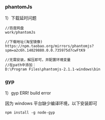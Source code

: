 ### phantomJs

1）下载延时问题

```
//百度网盘
work/phantomJs

//下载地址(淘宝镜像)
https://npm.taobao.org/mirrors/phantomjs?spm=a2c6h.14029880.0.0.735975d7cwFtK9

//无需安装，解压即可，并配置环境变量
//在path中添加：
D:\Program Files\phantomjs-2.1.1-windows\bin
```

### gyp

1）gyp ERR! build error 

因为 windows 平台缺少编译环境，以下安装即可

```
npm install -g node-gyp
```

